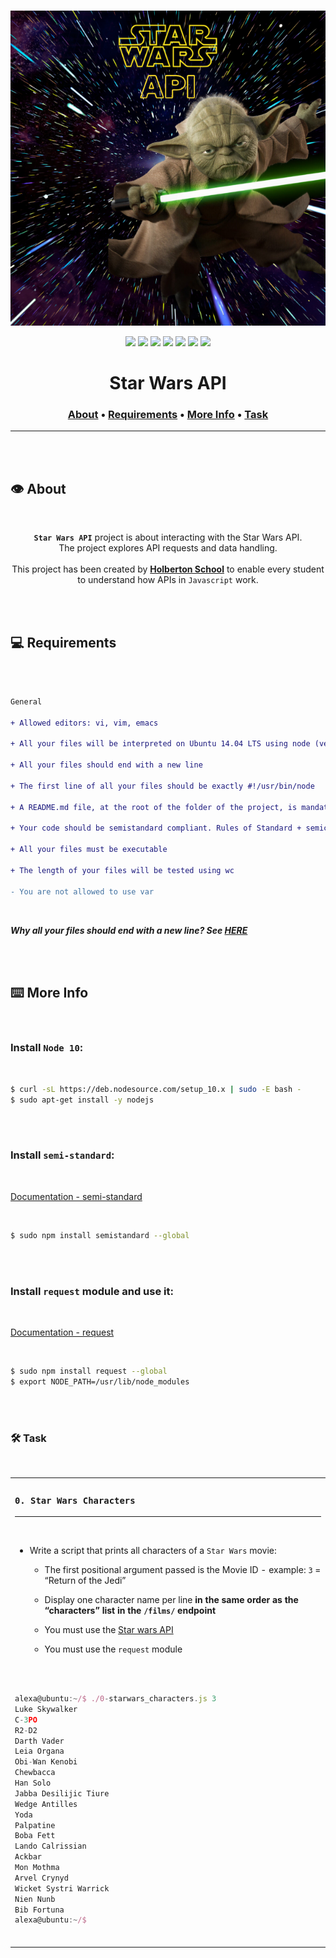 <div align="center">
<br>

![Starwars_API.png](README-image/starwars_api.png)

</div>


<p align="center">
<img src="https://img.shields.io/badge/-JAVASCRIPT-yellow">
<img src="https://img.shields.io/badge/-Linux-lightgrey">
<img src="https://img.shields.io/badge/-WSL-brown">
<img src="https://img.shields.io/badge/-Ubuntu%2020.04.4%20LTS-orange">
<img src="https://img.shields.io/badge/-JetBrains-blue">
<img src="https://img.shields.io/badge/-Holberton%20School-red">
<img src="https://img.shields.io/badge/License-not%20specified-brightgreen">
</p>


<h1 align="center"> Star Wars API </h1>


<h3 align="center">
<a href="https://github.com/RazikaBengana/holbertonschool-interview/tree/main/starwars_api#eye-about">About</a> •
<a href="https://github.com/RazikaBengana/holbertonschool-interview/tree/main/starwars_api#computer-requirements">Requirements</a> •
<a href="https://github.com/RazikaBengana/holbertonschool-interview/tree/main/starwars_api#keyboard-more-info">More Info</a> •
<a href="https://github.com/RazikaBengana/holbertonschool-interview/tree/main/starwars_api#hammer_and_wrench-task">Task</a>
</h3>

---

<!-- ------------------------------------------------------------------------------------------------- -->

<br>
<br>

## :eye: About

<br>

<div align="center">

**`Star Wars API`** project is about interacting with the Star Wars API.
<br>
The project explores API requests and data handling.
<br>
<br>
This project has been created by **[Holberton School](https://www.holbertonschool.com/about-holberton)** to enable every student to understand how APIs in `Javascript` work.

</div>

<br>
<br>

<!-- ------------------------------------------------------------------------------------------------- -->

## :computer: Requirements

<br>

```diff

General

+ Allowed editors: vi, vim, emacs

+ All your files will be interpreted on Ubuntu 14.04 LTS using node (version 10.14.x)

+ All your files should end with a new line

+ The first line of all your files should be exactly #!/usr/bin/node

+ A README.md file, at the root of the folder of the project, is mandatory

+ Your code should be semistandard compliant. Rules of Standard + semicolons on top. Also as reference: AirBnB style

+ All your files must be executable

+ The length of your files will be tested using wc

- You are not allowed to use var

```

<br>

**_Why all your files should end with a new line? See [HERE](https://unix.stackexchange.com/questions/18743/whats-the-point-in-adding-a-new-line-to-the-end-of-a-file/18789)_**

<br>
<br>

<!-- ------------------------------------------------------------------------------------------------- -->

## :keyboard: More Info

<br>

### Install `Node 10`:

<br>

```bash
$ curl -sL https://deb.nodesource.com/setup_10.x | sudo -E bash -
$ sudo apt-get install -y nodejs
```

<br>
<br>

### Install `semi-standard`:

<br>

[Documentation - semi-standard](https://github.com/standard/semistandard)

<br>

```bash
$ sudo npm install semistandard --global
```

<br>
<br>

### Install `request` module and use it:

<br>

[Documentation - request](https://github.com/request/request)

<br>

```bash
$ sudo npm install request --global
$ export NODE_PATH=/usr/lib/node_modules
```

<br>
<br>

<!-- ------------------------------------------------------------------------------------------------- -->

### :hammer_and_wrench: Task

<br>

<table align="center">
<tr>
<td>

### **`0. Star Wars Characters`**

---

<br>

- Write a script that prints all characters of a `Star Wars` movie:

    - The first positional argument passed is the Movie ID - example: `3` = “Return of the Jedi”

    - Display one character name per line **in the same order as the “characters” list in the `/films/` endpoint**

    - You must use the [Star wars API](https://swapi-api.hbtn.io/)

    - You must use the `request` module

<br>
<br>

```javascript
alexa@ubuntu:~/$ ./0-starwars_characters.js 3
Luke Skywalker
C-3PO
R2-D2
Darth Vader
Leia Organa
Obi-Wan Kenobi
Chewbacca
Han Solo
Jabba Desilijic Tiure
Wedge Antilles
Yoda
Palpatine
Boba Fett
Lando Calrissian
Ackbar
Mon Mothma
Arvel Crynyd
Wicket Systri Warrick
Nien Nunb
Bib Fortuna
alexa@ubuntu:~/$ 
```

<br>

</td>
</tr>
</table>